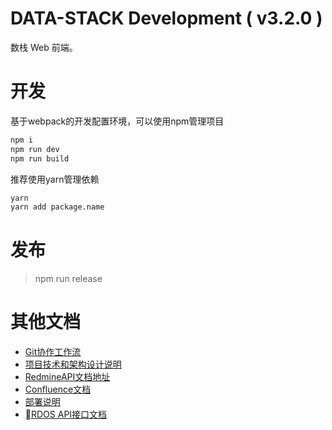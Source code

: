 # DATA-STACK Development ( v3.2.0 )

数栈 Web 前端。

# 开发
基于webpack的开发配置环境，可以使用npm管理项目

```bash
npm i
npm run dev
npm run build
```
推荐使用yarn管理依赖

```bash
yarn
yarn add package.name
```

# 发布

> npm run release

# 其他文档
- [Git协作工作流](http://git.dtstack.cn/ziv/data-stack-web/wikis/gitflow)
- [项目技术和架构设计说明
](http://git.dtstack.cn/ziv/data-stack-web/wikis/Development)
- [RedmineAPI文档地址](http://redmine.prod.dtstack.cn/projects/rdos)
- [Confluence文档](http://confluence.dev.dtstack.cn/display/RDOS/RD-OS)
- [部署说明](http://git.dtstack.cn/ziv/data-stack-web/wikis/deploy)
- [RDOS API接口文档](http://git.dtstack.cn/dtstack/rdos-docs)


